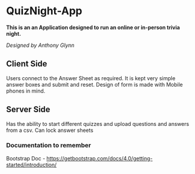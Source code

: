 # QuizNight-App
**This is an an Application designed to run an online or in-person trivia night.**

*Designed by Anthony Glynn*

## Client Side
Users connect to the Answer Sheet as required.
It is kept very simple answer boxes and submit and reset.
Design of form is made with Mobile phones in mind.

## Server Side
Has the ability to start different quizzes and upload questions and answers from a csv.
Can lock answer sheets 

### Documentation to remember
Bootstrap Doc - https://getbootstrap.com/docs/4.0/getting-started/introduction/
